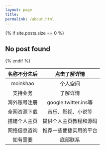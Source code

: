 ```yaml
---
layout: page
title: 
permalink: /about.html
---
```


{% if site.posts.size == 0 %}
  <h2>No post found</h2>
{% endif %}



<br>

|  名称不分先后   | 点击了解详情  |
|  :----:  |  :----:  |
| moinkhao | [个人空间](https://h539251932.github.io/moinkhao) |
|  支持业务   | 了解详情  |
|  海外账号注册   | google.twitter.ins等  |
|  全网资源下载   | 音乐、影视、小说等  |
|  搭建个人主页   | 提供个人主页教程和源码  |
|  网络信息咨询   | 推荐一些便捷实用的平台  |
|  如有需要   | 底部联系  |
